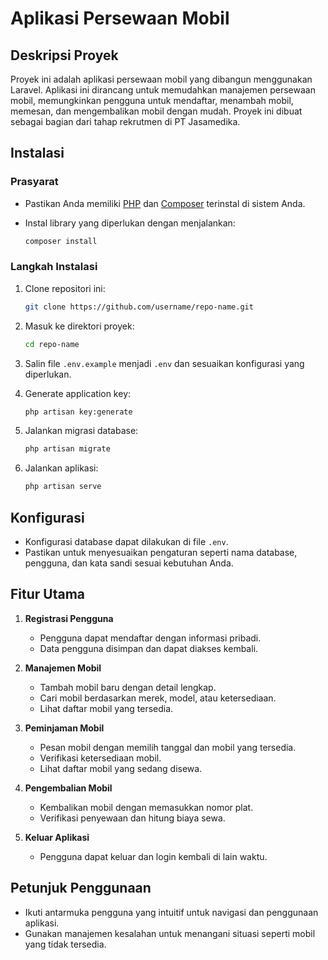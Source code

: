 # Aplikasi Persewaan Mobil

## Deskripsi Proyek
Proyek ini adalah aplikasi persewaan mobil yang dibangun menggunakan Laravel. Aplikasi ini dirancang untuk memudahkan manajemen persewaan mobil, memungkinkan pengguna untuk mendaftar, menambah mobil, memesan, dan mengembalikan mobil dengan mudah. Proyek ini dibuat sebagai bagian dari tahap rekrutmen di PT Jasamedika.

## Instalasi

### Prasyarat
- Pastikan Anda memiliki [PHP](https://www.php.net/downloads) dan [Composer](https://getcomposer.org/download/) terinstal di sistem Anda.
- Instal library yang diperlukan dengan menjalankan:

  ```bash
  composer install
  ```

### Langkah Instalasi
1. Clone repositori ini:

   ```bash
   git clone https://github.com/username/repo-name.git
   ```
2. Masuk ke direktori proyek:

   ```bash
   cd repo-name
   ```
3. Salin file `.env.example` menjadi `.env` dan sesuaikan konfigurasi yang diperlukan.
4. Generate application key:

   ```bash
   php artisan key:generate
   ```

5. Jalankan migrasi database:
   
   ```bash
   php artisan migrate
   ```
  
8. Jalankan aplikasi:

   ```bash
   php artisan serve
   ```

## Konfigurasi
- Konfigurasi database dapat dilakukan di file `.env`.
- Pastikan untuk menyesuaikan pengaturan seperti nama database, pengguna, dan kata sandi sesuai kebutuhan Anda.

## Fitur Utama

1. **Registrasi Pengguna**
   - Pengguna dapat mendaftar dengan informasi pribadi.
   - Data pengguna disimpan dan dapat diakses kembali.

2. **Manajemen Mobil**
   - Tambah mobil baru dengan detail lengkap.
   - Cari mobil berdasarkan merek, model, atau ketersediaan.
   - Lihat daftar mobil yang tersedia.

3. **Peminjaman Mobil**
   - Pesan mobil dengan memilih tanggal dan mobil yang tersedia.
   - Verifikasi ketersediaan mobil.
   - Lihat daftar mobil yang sedang disewa.

4. **Pengembalian Mobil**
   - Kembalikan mobil dengan memasukkan nomor plat.
   - Verifikasi penyewaan dan hitung biaya sewa.

5. **Keluar Aplikasi**
   - Pengguna dapat keluar dan login kembali di lain waktu.

## Petunjuk Penggunaan
- Ikuti antarmuka pengguna yang intuitif untuk navigasi dan penggunaan aplikasi.
- Gunakan manajemen kesalahan untuk menangani situasi seperti mobil yang tidak tersedia.
